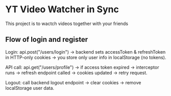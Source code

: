 # YT Video Watcher in Sync

This project is to wactch videos together with your friends

## Flow of login and register

Login: api.post("/users/login") → backend sets accessToken & refreshToken in HTTP-only cookies → you store only user info in localStorage (no tokens).

API call: api.get("/users/profile") → if access token expired → interceptor runs → refresh endpoint called → cookies updated → retry request.

Logout: call backend logout endpoint → clear cookies → remove localStorage user data.

